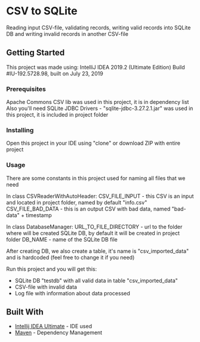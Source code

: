 # CSV to SQLite

Reading input CSV-file, validating records, writing valid records into SQLite DB and writing invalid records in another CSV-file

## Getting Started

This project was made using: 
IntelliJ IDEA 2019.2 (Ultimate Edition)
Build #IU-192.5728.98, built on July 23, 2019

### Prerequisites

Apache Commons CSV lib was used in this project, it is in dependency list
Also you'll need SQLite JDBC Drivers - "sqlite-jdbc-3.27.2.1.jar" was used in this project, it is included in project folder

### Installing

Open this project in your IDE using "clone" or download ZIP with entire project

### Usage

There are some constants in this project used for naming all files that we need

In class CSVReaderWithAutoHeader:
CSV_FILE_INPUT - this CSV is an input and located in project folder, named by default "info.csv"
CSV_FILE_BAD_DATA - this is an output CSV with bad data, named "bad-data" + timestamp

In class DatabaseManager:
URL_TO_FILE_DIRECTORY - url to the folder where will be created SQLite DB, by default it will be created in project folder
DB_NAME - name of the SQLite DB file

After creating DB, we also create a table, it's name is "csv_imported_data" and is hardcoded (feel free to change it if you need)

Run this project and you will get this:
- SQLite DB "testdb" with all valid data in table "csv_imported_data"
- CSV-file with invalid data
- Log file with information about data processed

## Built With

* [Intellij IDEA Ultimate](https://www.jetbrains.com/idea/) - IDE used
* [Maven](https://maven.apache.org/) - Dependency Management